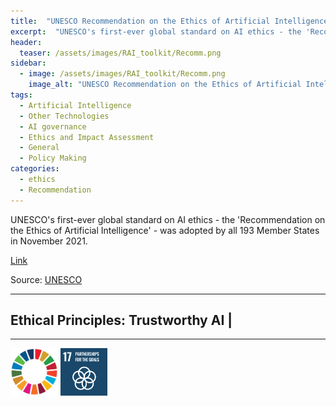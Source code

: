```yaml
---
title:  "UNESCO Recommendation on the Ethics of Artificial Intelligence"  
excerpt:  "UNESCO's first-ever global standard on AI ethics - the 'Recommendation on the Ethics of Artificial Intelligence' - was adopted by all 193 Member States in November 2021. (...)"  
header:
  teaser: /assets/images/RAI_toolkit/Recomm.png
sidebar:
  - image: /assets/images/RAI_toolkit/Recomm.png
    image_alt: "UNESCO Recommendation on the Ethics of Artificial Intelligence"
tags:
  - Artificial Intelligence
  - Other Technologies
  - AI governance
  - Ethics and Impact Assessment
  - General
  - Policy Making
categories:
  - ethics
  - Recommendation
---
```

UNESCO's first-ever global standard on AI ethics - the 'Recommendation on the Ethics of Artificial Intelligence' - was adopted by all 193 Member States in November 2021.

[Link](https://www.unesco.org/en/articles/recommendation-ethics-artificial-intelligence?hub=32618)

Source: [UNESCO](https://www.unesco.org/en)

<hr>
<h2>Ethical Principles: Trustworthy AI | </h2>
<hr>

<img src="/assets/images/sdg/SDG_Wheel_WEB/SDG_Wheel_WEB.png" width="15%"/>
<img src="/assets/images/sdg/SDG_Icons_2019_WEB/E-WEB-Goal-17.png" Width = "15%"/>
